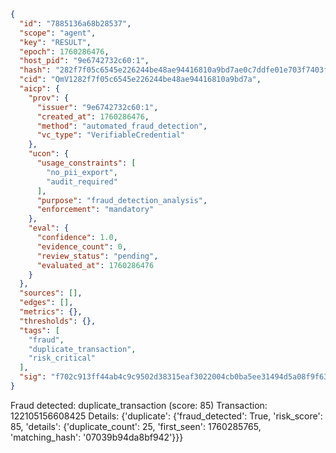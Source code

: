 ```json
{
  "id": "7885136a68b28537",
  "scope": "agent",
  "key": "RESULT",
  "epoch": 1760286476,
  "host_pid": "9e6742732c60:1",
  "hash": "282f7f05c6545e226244be48ae94416810a9bd7ae0c7ddfe01e703f7403f9099",
  "cid": "QmV1282f7f05c6545e226244be48ae94416810a9bd7a",
  "aicp": {
    "prov": {
      "issuer": "9e6742732c60:1",
      "created_at": 1760286476,
      "method": "automated_fraud_detection",
      "vc_type": "VerifiableCredential"
    },
    "ucon": {
      "usage_constraints": [
        "no_pii_export",
        "audit_required"
      ],
      "purpose": "fraud_detection_analysis",
      "enforcement": "mandatory"
    },
    "eval": {
      "confidence": 1.0,
      "evidence_count": 0,
      "review_status": "pending",
      "evaluated_at": 1760286476
    }
  },
  "sources": [],
  "edges": [],
  "metrics": {},
  "thresholds": {},
  "tags": [
    "fraud",
    "duplicate_transaction",
    "risk_critical"
  ],
  "sig": "f702c913ff44ab4c9c9502d38315eaf3022004cb0ba5ee31494d5a08f9f63002"
}
```

Fraud detected: duplicate_transaction (score: 85)
Transaction: 122105156608425
Details: {'duplicate': {'fraud_detected': True, 'risk_score': 85, 'details': {'duplicate_count': 25, 'first_seen': 1760285765, 'matching_hash': '07039b94da8bf942'}}}